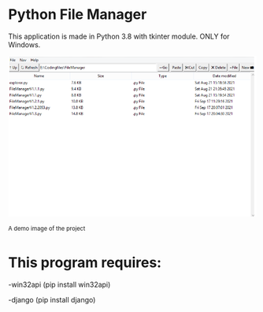 # Python File Manager
This application is made in Python 3.8 with tkinter module. ONLY for Windows.

![alt text](https://raw.githubusercontent.com/NLogDEV/Python-File-Manager/main/demo.png)
<p></p>
<sup>A demo image of the project</sup>

# This program requires:
<p>-win32api (pip install win32api)</p>
<p>-django (pip install django)</p>




